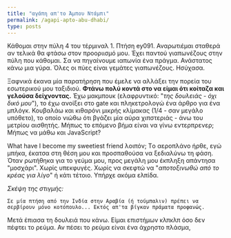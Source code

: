 ```yaml
---
title: "αγάπη απ'το Άμπου Ντάμπι"
permalink: /agapi-apto-abu-dhabi/
type: posts
---
```


Κάθομαι στην πύλη 4 του τέρμιναλ 1. Πτήση ey091. Αναρωτιέμαι σταθερά αν τελικά θα φτάσω στον προοριισμό μου. Έχει παντού γιαπωνέζους στην πύλη που κάθομαι. Σα να πηγαίνουμε ιαπωνία ένα πράγμα. Ανάστατος κάνω μια γύρα. Όλες οι πύες είναι γεμάτες γιαπωνέζους. Ησύχασα.

Ξαφνικά έκανα μία παρατήρηση που έμελε να αλλάξει την πορεία του εσωτερικού μου ταξιδιού. **Φτάνω πολύ κοντά στο να είμαι ότι κοίταζα και γελούσα δείχνοντας.** Έχω μακμπουκ (ελαφρυντικό: "*της δουλειάς - όχι δικό μου*"), το έχω ανοίξει στο gate και πληκετρολογώ ένα άρθρο για ένα μπλόγκ. Κουβαλάω και κιθαρόνι μικρής κλίμακας (1/4 - σαν μεγάλο υπόθετο), το οποίο νιώθω ότι βγάζει μία αύρα χιπστεριάς - άνω του μετρίου αισθητής. Μήπως το επόμενο βήμα είναι να γίνω εντερπρενερ; Μήπως να μάθω και JavaScript?

What have I become my sweetiest friend λοιπόν; Τo αεροπλάνο ήρθε, εγώ μπήκα, έκατσα στη θέση μου και προσπαθούσα να ξεδιαλύνω τη φάση. Όταν ρωτήθηκα για το γεύμα μου, προς μεγάλη μου έκπληξη απάντησα "μοσχάρι". Χωρίς υπεκφυγές. Χωρίς να σκεφτώ να "*αποτοξινωθώ από το κρέας για λίγο*" ή κάτι τέτοιο. Υπήρχε ακόμα ελπίδα.

*Σκέψη της στιγμής:*

```
Σε μία πτήση από την Ινδία στην Αραβία (ή τούμπαλιν) πρέπει να σερβίρουν μόνο κοτόπουλο... Εκτός απ'τα βίγκαν πράματα προφανώς.
```

Μετά έπιασα τη δουλειά που κάνω. Είμαι επιστήμων κλπκλπ όσο δεν πέφτει το ρεύμα. Αν πέσει το ρεύμα είναι ένα άχρηστο πλάσμα,
